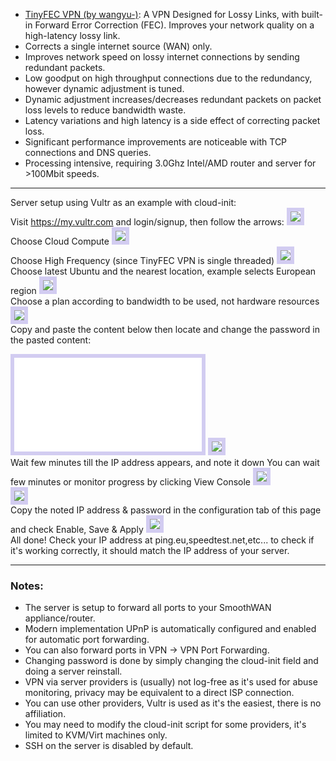 
- [TinyFEC VPN (by wangyu-)](https://github.com/wangyu-/tinyfecVPN): A VPN Designed for Lossy Links, with built-in Forward Error Correction (FEC). Improves your network quality on a high-latency lossy link.
- Corrects a single internet source (WAN) only.
- Improves network speed on lossy internet connections by sending redundant packets.
- Low goodput on high throughput connections due to the redundancy, however dynamic adjustment is tuned.
- Dynamic adjustment increases/decreases redundant packets on packet loss levels to reduce bandwidth waste.
- Latency variations and high latency is a side effect of correcting packet loss.
- Significant performance improvements are noticeable with TCP connections and DNS queries.
- Processing intensive, requiring 3.0Ghz Intel/AMD router and server for >100Mbit speeds.

***

Server setup using Vultr as an example with cloud-init:  
Visit <a href='https://my.vultr.com/'>https://my.vultr.com</a> and login/signup, then follow the arrows:
<img style="border:6px solid #d2ccf1;" src="/assets/tinyfec/1.webp" style="max-height:300px"/><br>
Choose Cloud Compute
<img style="border:6px solid #d2ccf1;" src="/assets/tinyfec/2.webp" style="max-height:300px"/><br>
Choose High Frequency (since TinyFEC VPN is single threaded)
<img style="border:6px solid #d2ccf1;" src="/assets/tinyfec/3.webp" style="max-height:300px"/><br>
Choose latest Ubuntu and the nearest location, example selects European region
<img style="border:6px solid #d2ccf1;" src="/assets/tinyfec/4.webp" style="max-height:300px"/><br>
Choose a plan according to bandwidth to be used, not hardware resources
<img style="border:6px solid #d2ccf1;" src="/assets/tinyfec/5.webp" style="max-height:300px"/><br>
Copy and paste the content below then locate and change the password in the pasted content:
<iframe style="border:6px solid #d2ccf1;" src="/assets/tinyfec/user-data.txt"></iframe>
<img style="border:6px solid #d2ccf1;" src="/assets/tinyfec/6.webp" style="max-height:300px"/><br>
Wait few minutes till the IP address appears, and note it down
You can wait few minutes or monitor progress by clicking View Console
<img style="border:6px solid #d2ccf1;" src="/assets/tinyfec/7.webp" style="max-height:300px"/><br>
<img style="border:6px solid #d2ccf1;" src="/assets/tinyfec/8.webp" style="max-height:300px"/><br>
Copy the noted IP address & password in the configuration tab of this page and check Enable, Save & Apply
<img style="border:6px solid #d2ccf1;" src="/assets/tinyfec/9.webp" style="max-height:300px"/><br>
All done! Check your IP address at ping.eu,speedtest.net,etc... to check if it's working correctly, it should match the IP address of your server.
<hr>
<h3>Notes:</h3>

- The server is setup to forward all ports to your SmoothWAN appliance/router.
- Modern implementation UPnP is automatically configured and enabled for automatic port forwarding.
- You can also forward ports in VPN -> VPN Port Forwarding.
- Changing password is done by simply changing the cloud-init field and doing a server reinstall.
- VPN via server providers is (usually) not log-free as it's used for abuse monitoring, privacy may be equivalent to a direct ISP connection.
- You can use other providers, Vultr is used as it's the easiest, there is no affiliation.
- You may need to modify the cloud-init script for some providers, it's limited to KVM/Virt machines only.
- SSH on the server is disabled by default.
